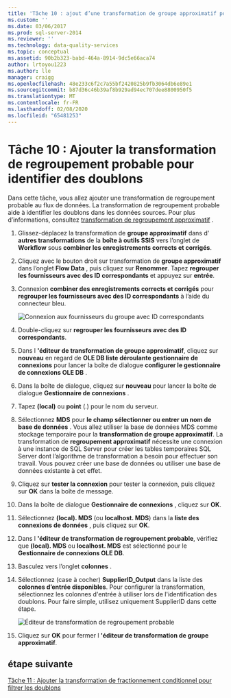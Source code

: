 ```yaml
---
title: 'Tâche 10 : ajout d’une transformation de groupe approximatif pour identifier les doublons | Microsoft Docs'
ms.custom: ''
ms.date: 03/06/2017
ms.prod: sql-server-2014
ms.reviewer: ''
ms.technology: data-quality-services
ms.topic: conceptual
ms.assetid: 90b2b323-babd-464a-8914-9dc5e66aca74
author: lrtoyou1223
ms.author: lle
manager: craigg
ms.openlocfilehash: 48e233c6f2c7a55bf2420825b9fb3064db6e89e1
ms.sourcegitcommit: b87d36c46b39af8b929ad94ec707dee8800950f5
ms.translationtype: MT
ms.contentlocale: fr-FR
ms.lasthandoff: 02/08/2020
ms.locfileid: "65481253"
---
```

# <a name="task-10-adding-fuzzy-group-transform-to-identify-duplicates"></a>Tâche 10 : Ajouter la transformation de regroupement probable pour identifier des doublons
  Dans cette tâche, vous allez ajouter une transformation de regroupement probable au flux de données. La transformation de regroupement probable aide à identifier les doublons dans les données sources. Pour plus d’informations, consultez [transformation de regroupement approximatif](../integration-services/data-flow/transformations/fuzzy-grouping-transformation.md) .  
  
1.  Glissez-déplacez la transformation de **groupe approximatif** dans d' **autres transformations** de la **boîte à outils SSIS** vers l’onglet de **Workflow** sous **combiner les enregistrements corrects et corrigés**.  
  
2.  Cliquez avec le bouton droit sur transformation de **groupe approximatif** dans l’onglet **Flow Data** , puis cliquez sur **Renommer**. Tapez **regrouper les fournisseurs avec des ID correspondants** et appuyez sur **entrée**.  
  
3.  Connexion **combiner des enregistrements corrects et corrigés** pour **regrouper les fournisseurs avec des ID correspondants** à l’aide du connecteur bleu.  
  
     ![Connexion aux fournisseurs du groupe avec ID correspondants](../../2014/tutorials/media/et-addingfgttoidentifyduplicates-01.jpg "Connexion aux fournisseurs du groupe avec ID correspondants")  
  
4.  Double-cliquez sur **regrouper les fournisseurs avec des ID correspondants**.  
  
5.  Dans l **'éditeur de transformation de groupe approximatif**, cliquez sur **nouveau** en regard de **OLE DB liste déroulante gestionnaire de connexions** pour lancer la boîte de dialogue **configurer le gestionnaire de connexions OLE DB** .  
  
6.  Dans la boîte de dialogue, cliquez sur **nouveau** pour lancer la boîte de dialogue **Gestionnaire de connexions** .  
  
7.  Tapez **(local)** ou **point** (.) pour le nom du serveur.  
  
8.  Sélectionnez **MDS** pour **le champ sélectionner ou entrer un nom de base de données** . Vous allez utiliser la base de données MDS comme stockage temporaire pour la **transformation de groupe approximatif**. La transformation de **regroupement approximatif** nécessite une connexion à une instance de SQL Server pour créer les tables temporaires SQL Server dont l’algorithme de transformation a besoin pour effectuer son travail. Vous pouvez créer une base de données ou utiliser une base de données existante à cet effet.  
  
9. Cliquez sur **tester la connexion** pour tester la connexion, puis cliquez sur **OK** dans la boîte de message.  
  
10. Dans la boîte de dialogue **Gestionnaire de connexions** , cliquez sur **OK**.  
  
11. Sélectionnez **(local). MDS** (ou **localhost. MDS**) dans la **liste des connexions de données** , puis cliquez sur **OK**.  
  
12. Dans l **'éditeur de transformation de regroupement probable**, vérifiez que **(local). MDS** ou **localhost. MDS** est sélectionné pour le **Gestionnaire de connexions OLE DB**.  
  
13. Basculez vers l’onglet **colonnes** .  
  
14. Sélectionnez (case à cocher) **SupplierID_Output** dans la liste des **colonnes d’entrée disponibles**. Pour configurer la transformation, sélectionnez les colonnes d'entrée à utiliser lors de l'identification des doublons. Pour faire simple, utilisez uniquement SupplierID dans cette étape.  
  
     ![Éditeur de transformation de regroupement probable](../../2014/tutorials/media/et-addingfgttoidentifyduplicates-02.jpg "Éditeur de transformation de regroupement probable")  
  
15. Cliquez sur **OK** pour fermer l **'éditeur de transformation de groupe approximatif**.  
  
## <a name="next-step"></a>étape suivante  
 [Tâche 11 : Ajouter la transformation de fractionnement conditionnel pour filtrer les doublons](../../2014/tutorials/task-11-adding-conditional-split-transform-to-filter-duplicates.md)  
  
  
